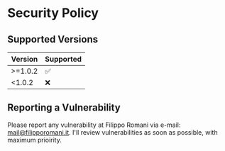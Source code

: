 # Security Policy

## Supported Versions

| Version | Supported          |
| ------- | ------------------ |
| >=1.0.2 | :white_check_mark: |
| <1.0.2  | :x:                |

## Reporting a Vulnerability

Please report any vulnerability at Filippo Romani via e-mail: mail@filipporomani.it.
I'll review vulnerabilities as soon as possible, with maximum prioirity. 
